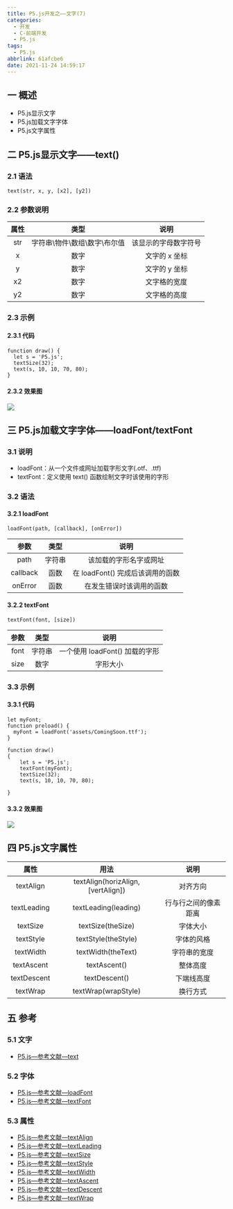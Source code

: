 ```yaml
---
title: P5.js开发之——文字(7)
categories:
  - 开发
  - C-前端开发
  - P5.js
tags:
  - P5.js
abbrlink: 61afcbe6
date: 2021-11-24 14:59:17
---
```

## 一 概述

* P5.js显示文字
* P5.js加载文字字体
* P5.js文字属性

<!--more-->

## 二 P5.js显示文字——text()

### 2.1 语法

```
text(str, x, y, [x2], [y2])
```

### 2.2 参数说明

| 属性 |             类型             |         说明         |
| :--: | :--------------------------: | :------------------: |
| str  | 字符串\物件\数组\数字\布尔值 | 该显示的字母数字符号 |
|  x   |             数字             |    文字的 x 坐标     |
|  y   |             数字             |    文字的 y 坐标     |
|  x2  |             数字             |     文字格的宽度     |
|  y2  |             数字             |     文字格的高度     |

### 2.3 示例

#### 2.3.1 代码

```
function draw() {
  let s = 'P5.js';
  textSize(32);
  text(s, 10, 10, 70, 80);
}
```

#### 2.3.2 效果图

![][1]

## 三 P5.js加载文字字体——loadFont/textFont

### 3.1 说明

* loadFont：从一个文件或网址加载字形文字(.otf、.ttf)
* textFont：定义使用 text() 函数绘制文字时该使用的字形

### 3.2 语法

#### 3.2.1 loadFont

```
loadFont(path, [callback], [onError])
```

|   参数   |  类型  |               说明               |
| :------: | :----: | :------------------------------: |
|   path   | 字符串 |      该加载的字形名字或网址      |
| callback |  函数  | 在 loadFont() 完成后该调用的函数 |
| onError  |  函数  |     在发生错误时该调用的函数     |

#### 3.2.2 textFont

```
textFont(font, [size])
```

| 参数 |  类型  |              说明              |
| :--: | :----: | :----------------------------: |
| font | 字符串 | 一个使用 loadFont() 加载的字形 |
| size |  数字  |            字形大小            |

### 3.3 示例

#### 3.3.1 代码

```
let myFont;
function preload() {
  myFont = loadFont('assets/ComingSoon.ttf');
}

function draw() 
{
	let s = 'P5.js';
	textFont(myFont);
	textSize(32);
	text(s, 10, 10, 70, 80);

}
```

#### 3.3.2 效果图
![][2]



## 四 P5.js文字属性

|    属性     |                用法                |         说明         |
| :---------: | :--------------------------------: | :------------------: |
|  textAlign  | textAlign(horizAlign, [vertAlign]) |       对齐方向       |
| textLeading |        textLeading(leading)        | 行与行之间的像素距离 |
|  textSize   |         textSize(theSize)          |       字体大小       |
|  textStyle  |        textStyle(theStyle)         |      字体的风格      |
|  textWidth  |         textWidth(theText)         |     字符串的宽度     |
| textAscent  |            textAscent()            |       整体高度       |
| textDescent |           textDescent()            |      下端线高度      |
|  textWrap   |        textWrap(wrapStyle)         |       换行方式       |

## 五 参考
### 5.1 文字
* [P5.js—参考文献—text](https://p5js.org/zh-Hans/reference/#/p5/text)

### 5.2 字体
* [P5.js—参考文献—loadFont](https://p5js.org/zh-Hans/reference/#/p5/loadFont)
* [P5.js—参考文献—textFont](https://p5js.org/zh-Hans/reference/#/p5/textFont)

### 5.3 属性

* [P5.js—参考文献—textAlign](https://p5js.org/zh-Hans/reference/#/p5/textAlign)
* [P5.js—参考文献—textLeading](https://p5js.org/zh-Hans/reference/#/p5/textLeading)
* [P5.js—参考文献—textSize](https://p5js.org/zh-Hans/reference/#/p5/textSize)
* [P5.js—参考文献—textStyle](https://p5js.org/zh-Hans/reference/#/p5/textStyle)
* [P5.js—参考文献—textWidth](https://p5js.org/zh-Hans/reference/#/p5/textWidth)
* [P5.js—参考文献—textAscent](https://p5js.org/zh-Hans/reference/#/p5/textAscent)
* [P5.js—参考文献—textDescent](https://p5js.org/zh-Hans/reference/#/p5/textDescent)
* [P5.js—参考文献—textWrap](https://p5js.org/zh-Hans/reference/#/p5/textWrap)



[1]:https://raw.githubusercontent.com/PGzxc/CDN/master/blog-p5js/p5js-text-preview.png
[2]:https://raw.githubusercontent.com/PGzxc/CDN/master/blog-p5js/p5-js-text-font-preview.png